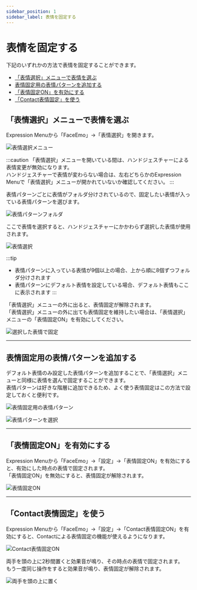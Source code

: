 ```yaml
---
sidebar_position: 1
sidebar_label: 表情を固定する
---
```


# 表情を固定する

下記のいずれかの方法で表情を固定することができます。

- [「表情選択」メニューで表情を選ぶ](#表情選択メニューで表情を選ぶ)
- [表情固定用の表情パターンを追加する](#表情固定用の表情パターンを追加する)
- [「表情固定ON」を有効にする](#表情固定onを有効にする)
- [「Contact表情固定」を使う](#contact表情固定を使う)

## 「表情選択」メニューで表情を選ぶ

Expression Menuから「FaceEmo」→「表情選択」を開きます。

![表情選択メニュー](emote_lock_menu.png)

:::caution
「表情選択」メニューを開いている間は、ハンドジェスチャーによる表情変更が無効になります。  
ハンドジェスチャーで表情が変わらない場合は、左右どちらかのExpression Menuで「表情選択」メニューが開かれていないか確認してください。
:::

表情パターンごとに表情がフォルダ分けされているので、固定したい表情が入っている表情パターンを選びます。

![表情パターンフォルダ](select_emote_folder.png)

ここで表情を選択すると、ハンドジェスチャーにかかわらず選択した表情が使用されます。  

![表情選択](select_emote.png)

:::tip
- 表情パターンに入っている表情が9個以上の場合、上から順に8個ずつフォルダ分けされます
- 表情パターンにデフォルト表情を設定している場合、デフォルト表情もここに表示されます
:::

「表情選択」メニューの外に出ると、表情固定が解除されます。  
「表情選択」メニューの外に出ても表情固定を維持したい場合は、「表情選択」メニューの「表情固定ON」を有効にしてください。

![選択した表情で固定](emote_select_lock.png)

---

## 表情固定用の表情パターンを追加する

デフォルト表情のみ設定した表情パターンを追加することで、「表情選択」メニューと同様に表情を選んで固定することができます。  
表情パターンは好きな階層に追加できるため、よく使う表情固定はこの方法で設定しておくと便利です。

![表情固定用の表情パターン](add_expression_pattern.png)

![表情パターンを選択](select_expression_pattern.png)

---

## 「表情固定ON」を有効にする

Expression Menuから「FaceEmo」→「設定」→「表情固定ON」を有効にすると、有効にした時点の表情で固定されます。  
「表情固定ON」を無効にすると、表情固定が解除されます。

![表情固定ON](emote_setting_lock.png)

---

## 「Contact表情固定」を使う

Expression Menuから「FaceEmo」→「設定」→「Contact表情固定ON」を有効にすると、Contactによる表情固定の機能が使えるようになります。

![Contact表情固定ON](enable_contact_lock.png)

両手を頭の上に2秒間置くと効果音が鳴り、その時点の表情で固定されます。  
もう一度同じ操作をすると効果音が鳴り、表情固定が解除されます。

![両手を頭の上に置く](touch_head.png)

